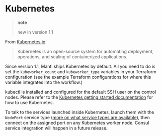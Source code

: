 # Kubernetes

> **note**
> 
> new in version 1.1

From [Kubernetes.io](http://kubernetes.io):

> Kubernetes is an open-source system for automating deployment,
> operations, and scaling of containerized applications.

Since version 1.1, Mantl ships Kubernetes by default. All you need to do
is set the `kubeworker_count` and `kubeworker_type` variables in your
Terraform configuration (see the example Terraform configurations for
where this variable integrates into the workflow.)

kubectl is installed and configured for the default SSH user on the
control nodes. Please refer to the [Kubernetes getting started
documentation](http://kubernetes.io/docs/hellonode/) for how to use
Kubernetes.

To talk to the services launched inside Kubernetes, launch them with the
`NodePort` service type ([more on what service types are
available](https://aster.is/blog/2016/03/11/the-hamburger-of-kubernetes-service-types/)),
then connect on the assigned port on any Kubernetes worker node. Consul
service integration will happen in a future release.

